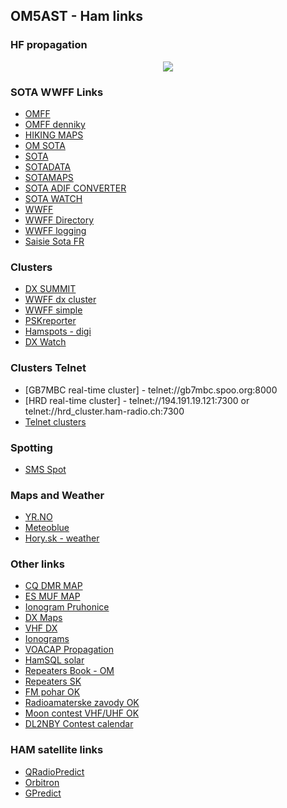 ## OM5AST - Ham links

### HF propagation ###
<center>
<a href="http://www.hamqsl.com/solar.html" title="Click to add Solar-Terrestrial Data to your website!"><img src="http://www.hamqsl.com/solar101vhf.php"></a>
</center>

### SOTA WWFF Links ###
- [OMFF](http://omff.wz.sk/)
- [OMFF denniky](http://omff.wz.sk/html/denik.html)
- [HIKING MAPS](https://mapy.hiking.sk/)
- [OM SOTA](http://sota.telesweb.sk/)
- [SOTA](http://sota.org.uk/)
- [SOTADATA](http://sotadata.org.uk/)
- [SOTAMAPS](http://www.sotamaps.org)
- [SOTA ADIF CONVERTER](http://www.sotamaps.org/extras.php) 
- [SOTA WATCH](http://www.sotawatch.org/)
- [WWFF](http://wwff.co/)
- [WWFF Directory](http://wwff.co/directory/)
- [WWFF logging](http://wwff.co/rules-faq/confirming-and-sending-log/)
- [Saisie Sota FR](http://www.sota-france.fr/articles.php?lng=fr&pg=140&mnuid=72&tconfig=0)

### Clusters ###
- [DX SUMMIT](http://dxsummit.fi)
- [WWFF dx cluster](http://wwff.co/dx-cluster/)
- [WWFF simple](http://wwff.cqgma.net/ww1016.php)
- [PSKreporter](https://www.pskreporter.info/pskmap.html)
- [Hamspots - digi](http://hamspots.net)
- [DX Watch](https://www.dxwatch.com)
### Clusters Telnet ###
- [GB7MBC real-time cluster] - telnet://gb7mbc.spoo.org:8000 
- [HRD real-time cluster] - telnet://194.191.19.121:7300 or telnet://hrd_cluster.ham-radio.ch:7300
- [Telnet clusters](https://www.ng3k.com/Misc/cluster.html)

### Spotting ###
- [SMS Spot](http://gyalogradio.ham.hu/spotsms/howto-en.html)

### Maps and Weather ###
- [YR.NO](https://www.yr.no/?spr=eng)
- [Meteoblue](https://www.meteoblue.com)
- [Hory.sk - weather](http://www.hory.sk/pocasie.html)

### Other links ###
- [CQ DMR MAP](http://www.cqdmrmap.com/)
- [ES MUF MAP](http://mmmonvhf.de/mufmap.php)
- [Ionogram Pruhonice](http://digisonda.ufa.cas.cz/latestFrames.htm)
- [DX Maps](http://www.dxmaps.com/spots/mapg.php?Lan=&Frec=&ML=&Map=NA&HF=&DXC=ING2&GL=)
- [VHF DX](http://www.vhfdx.de/iono.htm)
- [Ionograms](http://www.g0lfp.com/ionograms/index.php)
- [VOACAP Propagation](http://www.voacap.com/area/index.html)
- [HamSQL solar](http://www.hamqsl.com/solar.html)
- [Repeaters Book - OM](https://www.repeaterbook.com/row_repeaters/index.php?state_id=SK)
- [Repeaters SK](https://sites.google.com/site/prevadzace/)
- [FM pohar OK](http://fmpohar.nagano.cz/prop.php)
- [Radioamaterske zavody OK](http://www.ok1pmp.eu/radioamaterske-zavody/)
- [Moon contest VHF/UHF OK](http://ok2vbz.waypoint.cz/mc/podminky/)
- [DL2NBY Contest calendar](https://sites.google.com/site/dl2nbycontestcalendar/)

### HAM satellite links ###
- [QRadioPredict](http://qradiopredict.sourceforge.net/)
- [Orbitron](http://www.stoff.pl/)
- [GPredict](http://gpredict.oz9aec.net/)

